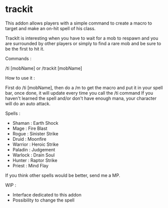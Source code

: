 # trackit

This addon allows players with a simple command to create a macro to target and make an on-hit spell of his class.

TrackIt is interesting when you have to wait for a mob to respawn and you are surrounded by other players or simply to find a rare mob and be sure to be the first to hit it.


Commands : 

/ti [mobName]
or
/trackit [mobName]

 
How to use it :

First do /ti [mobName], then do a /m to get the macro and put it in your spell bar, once done, it will update every time you call the /ti command
If you haven't learned the spell and/or don't have enough mana, your character will do an auto attack.

Spells :
  - Shaman : Earth Shock
  - Mage : Fire Blast
  - Rogue : Sinister Strike
  - Druid : Moonfire
  - Warrior : Heroic Strike
  - Paladin : Judgement
  - Warlock : Drain Soul
  - Hunter : Raptor Strike
  - Priest : Mind Flay

If you think other spells would be better, send me a MP.

WIP : 
  - Interface dedicated to this addon
  - Possibility to change the spell
